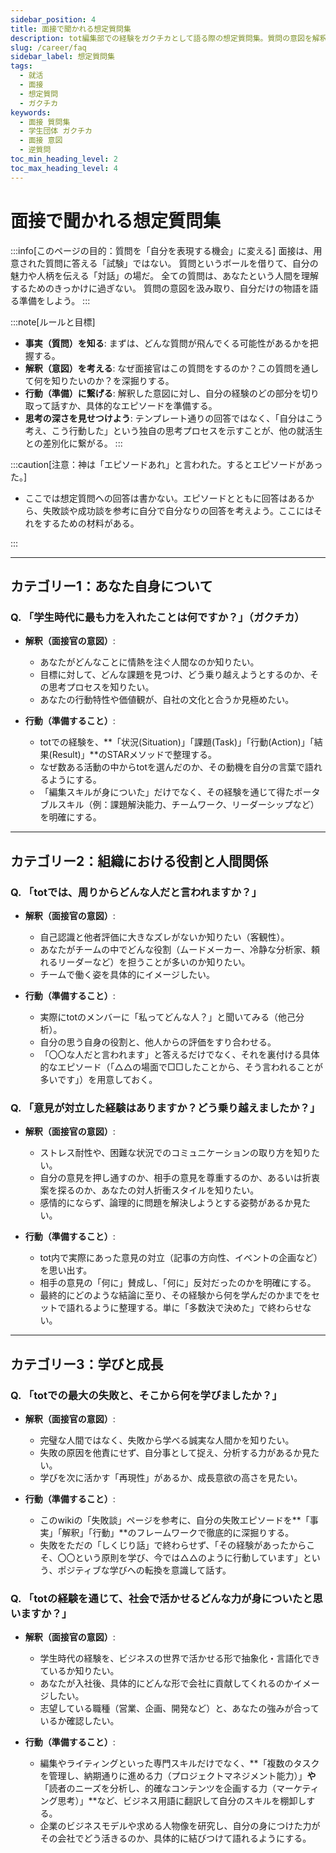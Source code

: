 ```yaml
---
sidebar_position: 4
title: 面接で聞かれる想定質問集
description: tot編集部での経験をガクチカとして語る際の想定質問集。質問の意図を解釈し、具体的な準備行動に繋げるための思考法を解説。
slug: /career/faq
sidebar_label: 想定質問集
tags:
  - 就活
  - 面接
  - 想定質問
  - ガクチカ
keywords:
  - 面接 質問集
  - 学生団体 ガクチカ
  - 面接 意図
  - 逆質問
toc_min_heading_level: 2
toc_max_heading_level: 4
---
```



# 面接で聞かれる想定質問集



:::info[このページの目的：質問を「自分を表現する機会」に変える]
面接は、用意された質問に答える「試験」ではない。
質問というボールを借りて、自分の魅力や人柄を伝える「対話」の場だ。
全ての質問は、あなたという人間を理解するためのきっかけに過ぎない。
質問の意図を汲み取り、自分だけの物語を語る準備をしよう。
:::

:::note[ルールと目標]
- **事実（質問）を知る**: まずは、どんな質問が飛んでくる可能性があるかを把握する。
- **解釈（意図）を考える**: なぜ面接官はこの質問をするのか？この質問を通して何を知りたいのか？を深掘りする。
- **行動（準備）に繋げる**: 解釈した意図に対し、自分の経験のどの部分を切り取って話すか、具体的なエピソードを準備する。
- **思考の深さを見せつけよう**: テンプレート通りの回答ではなく、「自分はこう考え、こう行動した」という独自の思考プロセスを示すことが、他の就活生との差別化に繋がる。
:::

:::caution[注意：神は「エピソードあれ」と言われた。するとエピソードがあった。]
- ここでは想定質問への回答は書かない。エピソードとともに回答はあるから、失敗談や成功談を参考に自分で自分なりの回答を考えよう。ここにはそれをするための材料がある。

:::

---

## カテゴリー1：あなた自身について

### Q. 「学生時代に最も力を入れたことは何ですか？」（ガクチカ）

- **解釈（面接官の意図）**:
  - あなたがどんなことに情熱を注ぐ人間なのか知りたい。
  - 目標に対して、どんな課題を見つけ、どう乗り越えようとするのか、その思考プロセスを知りたい。
  - あなたの行動特性や価値観が、自社の文化と合うか見極めたい。

- **行動（準備すること）**:
  - totでの経験を、**「状況(Situation)」「課題(Task)」「行動(Action)」「結果(Result)」**のSTARメソッドで整理する。
  - なぜ数ある活動の中からtotを選んだのか、その動機を自分の言葉で語れるようにする。
  - 「編集スキルが身についた」だけでなく、その経験を通じて得たポータブルスキル（例：課題解決能力、チームワーク、リーダーシップなど）を明確にする。

---

## カテゴリー2：組織における役割と人間関係

### Q. 「totでは、周りからどんな人だと言われますか？」

- **解釈（面接官の意図）**:
  - 自己認識と他者評価に大きなズレがないか知りたい（客観性）。
  - あなたがチームの中でどんな役割（ムードメーカー、冷静な分析家、頼れるリーダーなど）を担うことが多いのか知りたい。
  - チームで働く姿を具体的にイメージしたい。

- **行動（準備すること）**:
  - 実際にtotのメンバーに「私ってどんな人？」と聞いてみる（他己分析）。
  - 自分の思う自身の役割と、他人からの評価をすり合わせる。
  - 「〇〇な人だと言われます」と答えるだけでなく、それを裏付ける具体的なエピソード（「△△の場面で□□したことから、そう言われることが多いです」）を用意しておく。

### Q. 「意見が対立した経験はありますか？どう乗り越えましたか？」

- **解釈（面接官の意図）**:
  - ストレス耐性や、困難な状況でのコミュニケーションの取り方を知りたい。
  - 自分の意見を押し通すのか、相手の意見を尊重するのか、あるいは折衷案を探るのか、あなたの対人折衝スタイルを知りたい。
  - 感情的にならず、論理的に問題を解決しようとする姿勢があるか見たい。

- **行動（準備すること）**:
  - tot内で実際にあった意見の対立（記事の方向性、イベントの企画など）を思い出す。
  - 相手の意見の「何に」賛成し、「何に」反対だったのかを明確にする。
  - 最終的にどのような結論に至り、その経験から何を学んだのかまでをセットで語れるように整理する。単に「多数決で決めた」で終わらせない。

---

## カテゴリー3：学びと成長

### Q. 「totでの最大の失敗と、そこから何を学びましたか？」

- **解釈（面接官の意図）**:
  - 完璧な人間ではなく、失敗から学べる誠実な人間かを知りたい。
  - 失敗の原因を他責にせず、自分事として捉え、分析する力があるか見たい。
  - 学びを次に活かす「再現性」があるか、成長意欲の高さを見たい。

- **行動（準備すること）**:
  - このwikiの「失敗談」ページを参考に、自分の失敗エピソードを**「事実」「解釈」「行動」**のフレームワークで徹底的に深掘りする。
  - 失敗をただの「しくじり話」で終わらせず、「その経験があったからこそ、〇〇という原則を学び、今では△△のように行動しています」という、ポジティブな学びへの転換を意識して話す。

### Q. 「totの経験を通じて、社会で活かせるどんな力が身についたと思いますか？」

- **解釈（面接官の意図）**:
  - 学生時代の経験を、ビジネスの世界で活かせる形で抽象化・言語化できているか知りたい。
  - あなたが入社後、具体的にどんな形で会社に貢献してくれるのかイメージしたい。
  - 志望している職種（営業、企画、開発など）と、あなたの強みが合っているか確認したい。

- **行動（準備すること）**:
  - 編集やライティングといった専門スキルだけでなく、**「複数のタスクを管理し、納期通りに進める力（プロジェクトマネジメント能力）」**や**「読者のニーズを分析し、的確なコンテンツを企画する力（マーケティング思考）」**など、ビジネス用語に翻訳して自分のスキルを棚卸しする。
  - 企業のビジネスモデルや求める人物像を研究し、自分の身につけた力がその会社でどう活きるのか、具体的に結びつけて語れるようにする。




